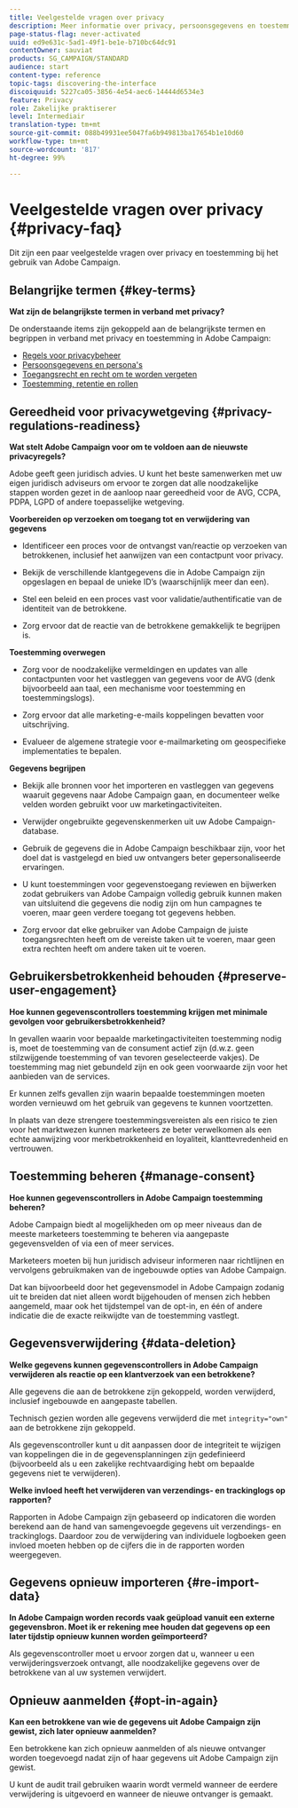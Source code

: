 ```yaml
---
title: Veelgestelde vragen over privacy
description: Meer informatie over privacy, persoonsgegevens en toestemmingsbeheer in Adobe Campaign Standard
page-status-flag: never-activated
uuid: ed9e631c-5ad1-49f1-be1e-b710bc64dc91
contentOwner: sauviat
products: SG_CAMPAIGN/STANDARD
audience: start
content-type: reference
topic-tags: discovering-the-interface
discoiquuid: 5227ca05-3856-4e54-aec6-14444d6534e3
feature: Privacy
role: Zakelijke praktiserer
level: Intermediair
translation-type: tm+mt
source-git-commit: 088b49931ee5047fa6b949813ba17654b1e10d60
workflow-type: tm+mt
source-wordcount: '817'
ht-degree: 99%

---
```



# Veelgestelde vragen over privacy {#privacy-faq}

Dit zijn een paar veelgestelde vragen over privacy en toestemming bij het gebruik van Adobe Campaign.

## Belangrijke termen {#key-terms}

**Wat zijn de belangrijkste termen in verband met privacy?**

De onderstaande items zijn gekoppeld aan de belangrijkste termen en begrippen in verband met privacy en toestemming in Adobe Campaign:

* [Regels voor privacybeheer](../../start/using/privacy-management.md#privacy-management-regulations)
* [Persoonsgegevens en persona&#39;s](../../start/using/privacy.md#personal-data)
* [Toegangsrecht en recht om te worden vergeten](../../start/using/privacy-management.md#right-access-forgotten)
* [Toestemming, retentie en rollen](../../start/using/privacy-management.md#consent-retention-roles)

## Gereedheid voor privacywetgeving {#privacy-regulations-readiness}

**Wat stelt Adobe Campaign voor om te voldoen aan de nieuwste privacyregels?**

Adobe geeft geen juridisch advies. U kunt het beste samenwerken met uw eigen juridisch adviseurs om ervoor te zorgen dat alle noodzakelijke stappen worden gezet in de aanloop naar gereedheid voor de AVG, CCPA, PDPA, LGPD of andere toepasselijke wetgeving.

**Voorbereiden op verzoeken om toegang tot en verwijdering van gegevens**

* Identificeer een proces voor de ontvangst van/reactie op verzoeken van betrokkenen, inclusief het aanwijzen van een contactpunt voor privacy.

* Bekijk de verschillende klantgegevens die in Adobe Campaign zijn opgeslagen en bepaal de unieke ID’s (waarschijnlijk meer dan een).

* Stel een beleid en een proces vast voor validatie/authentificatie van de identiteit van de betrokkene.

* Zorg ervoor dat de reactie van de betrokkene gemakkelijk te begrijpen is.

**Toestemming overwegen**

* Zorg voor de noodzakelijke vermeldingen en updates van alle contactpunten voor het vastleggen van gegevens voor de AVG (denk bijvoorbeeld aan taal, een mechanisme voor toestemming en toestemmingslogs).

* Zorg ervoor dat alle marketing-e-mails koppelingen bevatten voor uitschrijving.

* Evalueer de algemene strategie voor e-mailmarketing om geospecifieke implementaties te bepalen.

**Gegevens begrijpen**

* Bekijk alle bronnen voor het importeren en vastleggen van gegevens waaruit gegevens naar Adobe Campaign gaan, en documenteer welke velden worden gebruikt voor uw marketingactiviteiten.

* Verwijder ongebruikte gegevenskenmerken uit uw Adobe Campaign-database.

* Gebruik de gegevens die in Adobe Campaign beschikbaar zijn, voor het doel dat is vastgelegd en bied uw ontvangers beter gepersonaliseerde ervaringen.

* U kunt toestemmingen voor gegevenstoegang reviewen en bijwerken zodat gebruikers van Adobe Campaign volledig gebruik kunnen maken van uitsluitend die gegevens die nodig zijn om hun campagnes te voeren, maar geen verdere toegang tot gegevens hebben.

* Zorg ervoor dat elke gebruiker van Adobe Campaign de juiste toegangsrechten heeft om de vereiste taken uit te voeren, maar geen extra rechten heeft om andere taken uit te voeren.

## Gebruikersbetrokkenheid behouden {#preserve-user-engagement}

**Hoe kunnen gegevenscontrollers toestemming krijgen met minimale gevolgen voor gebruikersbetrokkenheid?**

In gevallen waarin voor bepaalde marketingactiviteiten toestemming nodig is, moet de toestemming van de consument actief zijn (d.w.z. geen stilzwijgende toestemming of van tevoren geselecteerde vakjes). De toestemming mag niet gebundeld zijn en ook geen voorwaarde zijn voor het aanbieden van de services.

Er kunnen zelfs gevallen zijn waarin bepaalde toestemmingen moeten worden vernieuwd om het gebruik van gegevens te kunnen voortzetten.

In plaats van deze strengere toestemmingsvereisten als een risico te zien voor het marktwezen kunnen marketeers ze beter verwelkomen als een echte aanwijzing voor merkbetrokkenheid en loyaliteit, klanttevredenheid en vertrouwen.

## Toestemming beheren {#manage-consent}

**Hoe kunnen gegevenscontrollers in Adobe Campaign toestemming beheren?**

Adobe Campaign biedt al mogelijkheden om op meer niveaus dan de meeste marketeers toestemming te beheren via aangepaste gegevensvelden of via een of meer services.

Marketeers moeten bij hun juridisch adviseur informeren naar richtlijnen en vervolgens gebruikmaken van de ingebouwde opties van Adobe Campaign.

Dat kan bijvoorbeeld door het gegevensmodel in Adobe Campaign zodanig uit te breiden dat niet alleen wordt bijgehouden of mensen zich hebben aangemeld, maar ook het tijdstempel van de opt-in, en één of andere indicatie die de exacte reikwijdte van de toestemming vastlegt.

## Gegevensverwijdering {#data-deletion}

**Welke gegevens kunnen gegevenscontrollers in Adobe Campaign verwijderen als reactie op een klantverzoek van een betrokkene?**

Alle gegevens die aan de betrokkene zijn gekoppeld, worden verwijderd, inclusief ingebouwde en aangepaste tabellen.

Technisch gezien worden alle gegevens verwijderd die met `integrity="own"` aan de betrokkene zijn gekoppeld.

Als gegevenscontroller kunt u dit aanpassen door de integriteit te wijzigen van koppelingen die in de gegevensplanningen zijn gedefinieerd (bijvoorbeeld als u een zakelijke rechtvaardiging hebt om bepaalde gegevens niet te verwijderen).

**Welke invloed heeft het verwijderen van verzendings- en trackinglogs op rapporten?**

Rapporten in Adobe Campaign zijn gebaseerd op indicatoren die worden berekend aan de hand van samengevoegde gegevens uit verzendings- en trackinglogs. Daardoor zou de verwijdering van individuele logboeken geen invloed moeten hebben op de cijfers die in de rapporten worden weergegeven.

## Gegevens opnieuw importeren {#re-import-data}

**In Adobe Campaign worden records vaak geüpload vanuit een externe gegevensbron. Moet ik er rekening mee houden dat gegevens op een later tijdstip opnieuw kunnen worden geïmporteerd?**

Als gegevenscontroller moet u ervoor zorgen dat u, wanneer u een verwijderingsverzoek ontvangt, alle noodzakelijke gegevens over de betrokkene van al uw systemen verwijdert.

## Opnieuw aanmelden {#opt-in-again}

**Kan een betrokkene van wie de gegevens uit Adobe Campaign zijn gewist, zich later opnieuw aanmelden?**

Een betrokkene kan zich opnieuw aanmelden of als nieuwe ontvanger worden toegevoegd nadat zijn of haar gegevens uit Adobe Campaign zijn gewist.

U kunt de audit trail gebruiken waarin wordt vermeld wanneer de eerdere verwijdering is uitgevoerd en wanneer de nieuwe ontvanger is gemaakt.